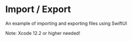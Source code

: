 Import / Export
===============

An example of importing and exporting files using SwiftUI

Note: Xcode 12.2 or higher needed!
